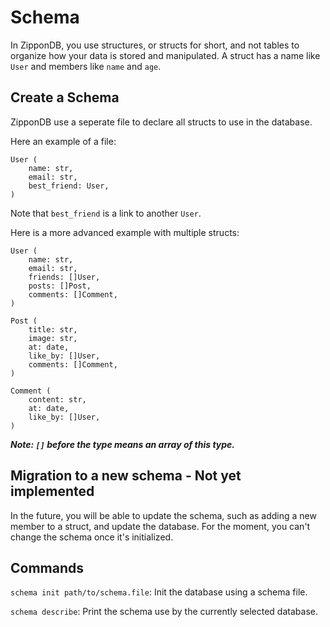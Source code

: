 # Schema

In ZipponDB, you use structures, or structs for short, and not tables to organize how your data is stored and manipulated. A struct has a name like `User` and members like `name` and `age`.

## Create a Schema

ZipponDB use a seperate file to declare all structs to use in the database.

Here an example of a file:
```
User (
    name: str,
    email: str,
    best_friend: User,
)
```

Note that `best_friend` is a link to another `User`.

Here is a more advanced example with multiple structs:
```
User (
    name: str,
    email: str,
    friends: []User,
    posts: []Post,
    comments: []Comment,
)

Post (
    title: str,
    image: str,
    at: date,
    like_by: []User,
    comments: []Comment,
)

Comment (
    content: str,
    at: date,
    like_by: []User,
)
```

***Note: `[]` before the type means an array of this type.***

## Migration to a new schema - Not yet implemented

In the future, you will be able to update the schema, such as adding a new member to a struct, and update the database. For the moment, you can't change the schema once it's initialized.

## Commands

`schema init path/to/schema.file`: Init the database using a schema file.

`schema describe`: Print the schema use by the currently selected database.
